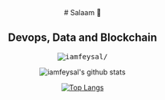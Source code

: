   <div align='center'>
  # Salaam 👋

  ## Devops, Data and Blockchain
  
  </div>

<p align="center"><samp> <img src=https://komarev.com/ghpvc/?username=iamfeysal alt=iamfeysal/></samp> </p>

<div align='center'>

![iamfeysal's github stats](https://github-readme-stats.vercel.app/api?username=iamfeysal&count_private=true)

[![Top Langs](https://github-readme-stats.vercel.app/api/top-langs/?username=iamfeysal)](https://github.com/iamfeysal/github_stats)

</div>
